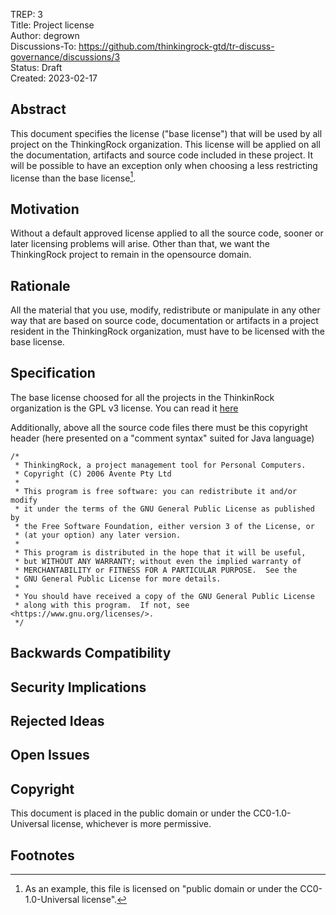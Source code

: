 TREP: 3<br/>
Title: Project license<br/>
Author: degrown<br/>
Discussions-To: https://github.com/thinkingrock-gtd/tr-discuss-governance/discussions/3<br/>
Status: Draft<br/>
Created: 2023-02-17<br/>


## Abstract

This document specifies the license ("base license") that will be used by all project on the ThinkingRock organization.
This license will be applied on all the documentation, artifacts and source code included in these project.
It will be possible to have an exception only when choosing a less restricting license than the base license[^1].


## Motivation

Without a default approved license applied to all the source code, sooner or later licensing problems will arise.
Other than that, we want the ThinkingRock project to remain in the opensource domain. 


## Rationale

All the material that you use, modify, redistribute or manipulate in any other way that are based on source code, documentation or artifacts in a project resident in the ThinkingRock organization, must have to be licensed with the base license. 


## Specification

The base license choosed for all the projects in the ThinkinRock organization is the GPL v3 license.
You can read it [here](https://www.gnu.org/licenses/gpl-3.0.en.html)

Additionally, above all the source code files there must be this copyright header 
(here presented on a "comment syntax" suited for Java language)

```
/*
 * ThinkingRock, a project management tool for Personal Computers. 
 * Copyright (C) 2006 Avente Pty Ltd
 * 
 * This program is free software: you can redistribute it and/or modify
 * it under the terms of the GNU General Public License as published by
 * the Free Software Foundation, either version 3 of the License, or
 * (at your option) any later version.
 * 
 * This program is distributed in the hope that it will be useful,
 * but WITHOUT ANY WARRANTY; without even the implied warranty of
 * MERCHANTABILITY or FITNESS FOR A PARTICULAR PURPOSE.  See the
 * GNU General Public License for more details.
 * 
 * You should have received a copy of the GNU General Public License
 * along with this program.  If not, see <https://www.gnu.org/licenses/>.
 */
```

## Backwards Compatibility


## Security Implications


## Rejected Ideas


## Open Issues


## Copyright

This document is placed in the public domain or under the CC0-1.0-Universal license,
whichever is more permissive.


## Footnotes

[^1]: As an example, this file is licensed on "public domain or under the CC0-1.0-Universal license".
